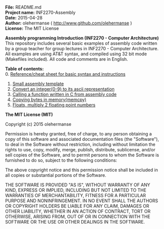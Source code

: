 **File:** README.md<br>
**Project name:** INF2270-Assembly<br>
**Date:** 2015-04-28<br>
**Author:** olehermanse ( http://www.github.com/olehermanse )<br>
**License:** The MIT License<br>

**Assembly programming Introduction (INF2270 - Computer Architecture)**<br>
This repository includes several basic examples of assembly code written by a group
teacher for group lectures in INF2270 - Computer Architecture. All examples are using
AT&T syntax, and compiled using 32 bit mode (Makefiles included). All code and comments
are in English.<br>

**Table of contents:**<br>
0. [Reference/cheat sheet for basic syntax and instructions](./asmBasics/)<br>
1. [Small assembly template](./asmtemplate/)<br>
2. [Convert an integer(0-9) to its ascii representation](./asciiConvert/)<br>
3. [Calling a function written in C from assembly code](./callCFunc/)<br>
4. [Copying bytes in memory(memcpy)](./memCopy/)<br>
5. [Floats, multiply 2 floating point numbers](./floatMultiply/)<br>

**The MIT License (MIT)**

Copyright (c) 2015 olehermanse<br>

Permission is hereby granted, free of charge, to any person obtaining a copy
of this software and associated documentation files (the "Software"), to deal
in the Software without restriction, including without limitation the rights
to use, copy, modify, merge, publish, distribute, sublicense, and/or sell
copies of the Software, and to permit persons to whom the Software is
furnished to do so, subject to the following conditions:<br>

The above copyright notice and this permission notice shall be included in
all copies or substantial portions of the Software.<br>

THE SOFTWARE IS PROVIDED "AS IS", WITHOUT WARRANTY OF ANY KIND, EXPRESS OR
IMPLIED, INCLUDING BUT NOT LIMITED TO THE WARRANTIES OF MERCHANTABILITY,
FITNESS FOR A PARTICULAR PURPOSE AND NONINFRINGEMENT. IN NO EVENT SHALL THE
AUTHORS OR COPYRIGHT HOLDERS BE LIABLE FOR ANY CLAIM, DAMAGES OR OTHER
LIABILITY, WHETHER IN AN ACTION OF CONTRACT, TORT OR OTHERWISE, ARISING FROM,
OUT OF OR IN CONNECTION WITH THE SOFTWARE OR THE USE OR OTHER DEALINGS IN
THE SOFTWARE.<br>
<br>
